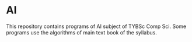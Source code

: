 # AI
This repository contains programs of AI subject of TYBSc Comp Sci. Some programs use the algorithms of main text book of the syllabus.
